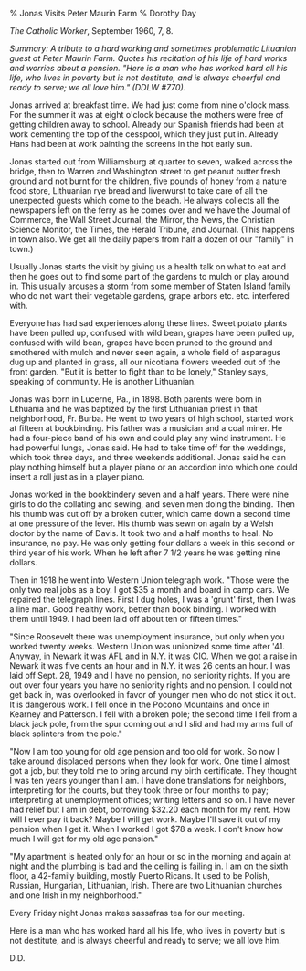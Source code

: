 % Jonas Visits Peter Maurin Farm
% Dorothy Day

*The Catholic Worker*, September 1960, 7, 8.

*Summary: A tribute to a hard working and sometimes problematic
Lituanian guest at Peter Maurin Farm. Quotes his recitation of his life
of hard works and worries about a pension. "Here is a man who has worked
hard all his life, who lives in poverty but is not destitute, and is
always cheerful and ready to serve; we all love him." (DDLW \#770).*

Jonas arrived at breakfast time. We had just come from nine o'clock
mass. For the summer it was at eight o'clock because the mothers were
free of getting children away to school. Already our Spanish friends had
been at work cementing the top of the cesspool, which they just put in.
Already Hans had been at work painting the screens in the hot early sun.

Jonas started out from Williamsburg at quarter to seven, walked across
the bridge, then to Warren and Washington street to get peanut butter
fresh ground and not burnt for the children, five pounds of honey from a
nature food store, Lithuanian rye bread and liverwurst to take care of
all the unexpected guests which come to the beach. He always collects
all the newspapers left on the ferry as he comes over and we have the
Journal of Commerce, the Wall Street Journal, the Mirror, the News, the
Christian Science Monitor, the Times, the Herald Tribune, and Journal.
(This happens in town also. We get all the daily papers from half a
dozen of our "family" in town.)

Usually Jonas starts the visit by giving us a health talk on what to eat
and then he goes out to find some part of the gardens to mulch or play
around in. This usually arouses a storm from some member of Staten
Island family who do not want their vegetable gardens, grape arbors etc.
etc. interfered with.

Everyone has had sad experiences along these lines. Sweet potato plants
have been pulled up, confused with wild bean, grapes have been pulled
up, confused with wild bean, grapes have been pruned to the ground and
smothered with mulch and never seen again, a whole field of asparagus
dug up and planted in grass, all our nicotiana flowers weeded out of the
front garden. "But it is better to fight than to be lonely," Stanley
says, speaking of community. He is another Lithuanian.

Jonas was born in Lucerne, Pa., in 1898. Both parents were born in
Lithuania and he was baptized by the first Lithuanian priest in that
neighborhood, Fr. Burba. He went to two years of high school, started
work at fifteen at bookbinding. His father was a musician and a coal
miner. He had a four-piece band of his own and could play any wind
instrument. He had powerful lungs, Jonas said. He had to take time off
for the weddings, which took three days, and three weekends additional.
Jonas said he can play nothing himself but a player piano or an
accordion into which one could insert a roll just as in a player piano.

Jonas worked in the bookbindery seven and a half years. There were nine
girls to do the collating and sewing, and seven men doing the binding.
Then his thumb was cut off by a broken cutter, which came down a second
time at one pressure of the lever. His thumb was sewn on again by a
Welsh doctor by the name of Davis. It took two and a half months to
heal. No insurance, no pay. He was only getting four dollars a week in
this second or third year of his work. When he left after 7 1/2 years he
was getting nine dollars.

Then in 1918 he went into Western Union telegraph work. "Those were the
only two real jobs as a boy. I got $35 a month and board in camp cars.
We repaired the telegraph lines. First I dug holes, I was a 'grunt'
first, then I was a line man. Good healthy work, better than book
binding. I worked with them until 1949. I had been laid off about ten or
fifteen times."

"Since Roosevelt there was unemployment insurance, but only when you
worked twenty weeks. Western Union was unionized some time after '41.
Anyway, in Newark it was AFL and in N.Y. it was CIO. When we got a raise
in Newark it was five cents an hour and in N.Y. it was 26 cents an hour.
I was laid off Sept. 28, 1949 and I have no pension, no seniority
rights. If you are out over four years you have no seniority rights and
no pension. I could not get back in, was overlooked in favor of younger
men who do not stick it out. It is dangerous work. I fell once in the
Pocono Mountains and once in Kearney and Patterson. I fell with a broken
pole; the second time I fell from a black jack pole, from the spur
coming out and I slid and had my arms full of black splinters from the
pole."

"Now I am too young for old age pension and too old for work. So now I
take around displaced persons when they look for work. One time I almost
got a job, but they told me to bring around my birth certificate. They
thought I was ten years younger than I am. I have done translations for
neighbors, interpreting for the courts, but they took three or four
months to pay; interpreting at unemployment offices; writing letters and
so on. I have never had relief but I am in debt, borrowing \$32.20 each
month for my rent. How will I ever pay it back? Maybe I will get work.
Maybe I'll save it out of my pension when I get it. When I worked I got
$78 a week. I don't know how much I will get for my old age pension."

"My apartment is heated only for an hour or so in the morning and again
at night and the plumbing is bad and the ceiling is failing in. I am on
the sixth floor, a 42-family building, mostly Puerto Ricans. It used to
be Polish, Russian, Hungarian, Lithuanian, Irish. There are two
Lithuanian churches and one Irish in my neighborhood."

Every Friday night Jonas makes sassafras tea for our meeting.

Here is a man who has worked hard all his life, who lives in poverty but
is not destitute, and is always cheerful and ready to serve; we all love
him.

D.D.
